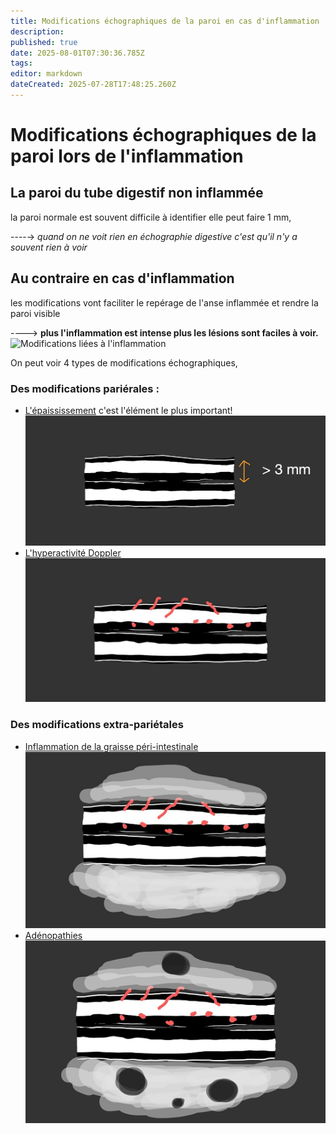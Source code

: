 ```yaml
---
title: Modifications échographiques de la paroi en cas d'inflammation
description: 
published: true
date: 2025-08-01T07:30:36.785Z
tags: 
editor: markdown
dateCreated: 2025-07-28T17:48:25.260Z
---
```


# Modifications échographiques de la paroi lors de l'inflammation
## La paroi du tube digestif non inflammée 

la paroi normale est souvent difficile à identifier
elle peut faire 1 mm,

----→ *quand on ne voit rien en échographie digestive c'est qu'il n'y a souvent rien à voir*

## Au contraire en cas d'inflammation

les modifications vont faciliter le repérage de l'anse inflammée et rendre la paroi visible

----> **plus l'inflammation est intense plus les lésions sont faciles à voir.**![Modifications liées à l'inflammation](/schémas/nle-_inf_def.jpg)

On peut voir 4 types de modifications échographiques,

### Des modifications pariérales :
- [L'épaississement](/bases/paroi_inflammee/epaississement) c'est l'élément le plus important!![épaississement lié à l'inflammation](/schémas/epais.jpg)
- [L'hyperactivité Doppler](/bases/paroi_inflammee/doppler)![hyper activité Doppler](/schémas/doppl.jpg)

### Des modifications extra-pariétales
- [Inflammation de la graisse péri-intestinale](/bases/paroi_inflammee/graisse)![Inflammation de la graisse](/schémas/gras.jpg)
- [Adénopathies](/bases/paroi_inflammee/adp)![adénopathies inflammatoires](/schémas/gang.jpg)